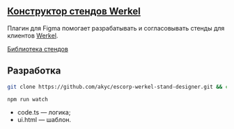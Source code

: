 
## [Конструктор стендов Werkel](https://www.figma.com/community/plugin/1156128069024975000) 

Плагин для Figma помогает разрабатывать и согласовывать стенды для клиентов [Werkel](https://werkel.ru/).

[Библиотека стендов](https://www.figma.com/file/tfuZKDdbEODhcnKXVnzaaN/werkel-stand-designer?node-id=34%3A8)

## Разработка

```bash
git clone https://github.com/akyc/escorp-werkel-stand-designer.git && cd escorp-werkel-stand-designer && npm i && code .
```

```bash
npm run watch
```

* code.ts — логика;
* ui.html — шаблон.

